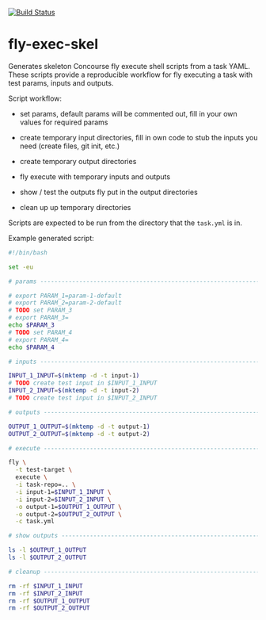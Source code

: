 [![Build Status](https://travis-ci.org/mmb/fly-exec-skel.svg?branch=master)](https://travis-ci.org/mmb/fly-exec-skel)

# fly-exec-skel
Generates skeleton Concourse fly execute shell scripts from a task YAML. These
scripts provide a reproducible workflow for fly executing a task with test
params, inputs and outputs.

Script workflow:

- set params, default params will be commented out, fill in your own values for
  required params

- create temporary input directories, fill in own code to stub the inputs
you need (create files, git init, etc.)

- create temporary output directories

- fly execute with temporary inputs and outputs

- show / test the outputs fly put in the output directories

- clean up up temporary directories

Scripts are expected to be run from the directory that the `task.yml` is in.

Example generated script:

```sh
#!/bin/bash

set -eu

# params -----------------------------------------------------------------------

# export PARAM_1=param-1-default
# export PARAM_2=param-2-default
# TODO set PARAM_3
# export PARAM_3=
echo $PARAM_3
# TODO set PARAM_4
# export PARAM_4=
echo $PARAM_4

# inputs -----------------------------------------------------------------------

INPUT_1_INPUT=$(mktemp -d -t input-1)
# TODO create test input in $INPUT_1_INPUT
INPUT_2_INPUT=$(mktemp -d -t input-2)
# TODO create test input in $INPUT_2_INPUT

# outputs ----------------------------------------------------------------------

OUTPUT_1_OUTPUT=$(mktemp -d -t output-1)
OUTPUT_2_OUTPUT=$(mktemp -d -t output-2)

# execute ----------------------------------------------------------------------

fly \
  -t test-target \
  execute \
  -i task-repo=.. \
  -i input-1=$INPUT_1_INPUT \
  -i input-2=$INPUT_2_INPUT \
  -o output-1=$OUTPUT_1_OUTPUT \
  -o output-2=$OUTPUT_2_OUTPUT \
  -c task.yml

# show outputs -----------------------------------------------------------------

ls -l $OUTPUT_1_OUTPUT
ls -l $OUTPUT_2_OUTPUT

# cleanup ----------------------------------------------------------------------

rm -rf $INPUT_1_INPUT
rm -rf $INPUT_2_INPUT
rm -rf $OUTPUT_1_OUTPUT
rm -rf $OUTPUT_2_OUTPUT
```
